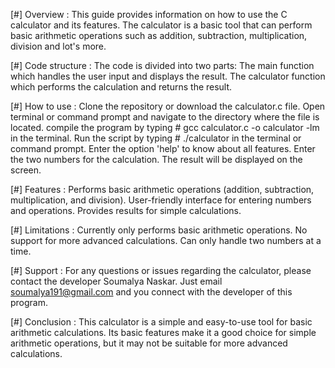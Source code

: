 [#] Overview :
	This guide provides information on how to use the C calculator and its features.
	The calculator is a basic tool that can perform basic arithmetic operations such as addition, subtraction, multiplication, division and lot's more.
    
 [#] Code structure :
  The code is divided into two parts:
	The main function which handles the user input and displays the result.
	The calculator function which performs the calculation and returns the result.
    
 [#] How to use :
	Clone the repository or download the calculator.c file.
	Open terminal or command prompt and navigate to the directory where the file is located.
  	compile the program by typing # gcc calculator.c -o calculator -lm in the terminal.
	Run the script by typing # ./calculator in the terminal or command prompt.
	Enter the option 'help' to know about all features.
	Enter the two numbers for the calculation.
	The result will be displayed on the screen.
    
 [#] Features :
	Performs basic arithmetic operations (addition, subtraction, multiplication, and division).
	User-friendly interface for entering numbers and operations.
	Provides results for simple calculations.

 [#] Limitations :
	Currently only performs basic arithmetic operations.
	No support for more advanced calculations.
	Can only handle two numbers at a time.
    
 [#] Support :
	For any questions or issues regarding the calculator, please contact the developer Soumalya Naskar.
	Just email <soumalya191@gmail.com> and you connect with the developer of this program.

 [#] Conclusion :
	This calculator is a simple and easy-to-use tool for basic arithmetic calculations.
	Its basic features make it a good choice for simple arithmetic operations, but it may not be suitable for more advanced calculations.
